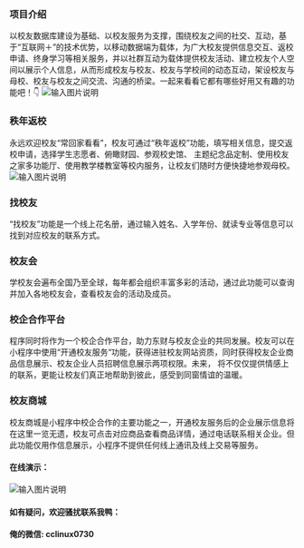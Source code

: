  
### 项目介绍


以校友数据库建设为基础、以校友服务为支撑，围绕校友之间的社交、互动，基于“互联网＋”的技术优势，以移动数据端为载体，为广大校友提供信息交互、返校申请、终身学习等相关服务，并以社群互动为载体提供校友活动、建立校友个人空间以展示个人信息，从而形成校友与校友、校友与学校间的动态互动，架设校友与母校、校友与校友之间交流、沟通的桥梁。一起来看看它都有哪些好用又有趣的功能吧！👇
![输入图片说明](https://images.gitee.com/uploads/images/2021/1101/120333_91f4fdac_9954107.png "屏幕截图.png")

### 秩年返校

永远欢迎校友“常回家看看”，校友可通过“秩年返校”功能，填写相关信息，提交返校申请，选择学生志愿者、俯瞰财园、参观校史馆、 主题纪念品定制、使用校友之家多功能厅、使用教学楼教室等校内服务，让校友们随时方便快捷地参观母校。
![输入图片说明](https://images.gitee.com/uploads/images/2021/1101/120340_be0c413f_9954107.png "屏幕截图.png")

### 找校友

“找校友”功能是一个线上花名册，通过输入姓名、入学年份、就读专业等信息可以找到对应校友的联系方式。

### 校友会

学校友会遍布全国乃至全球，每年都会组织丰富多彩的活动，通过此功能可以查询并加入各地校友会，查看校友会的活动及成员。

     


###   校企合作平台
 程序同时将作为一个校企合作平台，助力东财与校友企业的共同发展。校友可以在小程序中使用“开通校友服务“功能，获得进驻校友网站资质，同时获得校友企业商品信息展示、校友企业人员招聘信息展示两项权限。未来， 将不仅仅提供情感上的联系，更能让校友们真正地帮助到彼此，感受到同窗情谊的温暖。


###   校友商城
校友商城是小程序中校企合作的主要功能之一，开通校友服务后的企业展示信息将在这里一览无遗，校友可点击对应商品查看商品详情，通过电话联系相关企业。但此功能仅用作信息展示，小程序不提供任何线上通讯及线上交易等服务。

#### 在线演示：
 ![输入图片说明](https://images.gitee.com/uploads/images/2021/0719/100637_5429f9d1_9240987.jpeg "ccplat-小程序QR.jpg")

 


#### 如有疑问，欢迎骚扰联系我鸭： 
#### 俺的微信:  cclinux0730


